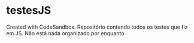 # testesJS
Created with CodeSandbox.
Repositório contendo todos os testes que fiz em JS.
Não está nada organizado por enquanto.
